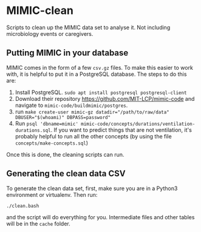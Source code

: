 # MIMIC-clean
Scripts to clean up the MIMIC data set to analyse it. Not including
microbiology events or caregivers.

## Putting MIMIC in your database
MIMIC comes in the form of a few `csv.gz` files. To make this easier to work
with, it is helpful to put it in a PostgreSQL database. The steps to do this
are:

1. Install PostgreSQL. `sudo apt install postgresql postgresql-client`
2. Download their repository https://github.com/MIT-LCP/mimic-code and navigate
   to `mimic-code/buildmimic/postgres`.
3. run `make create-user mimic-gz datadir="/path/to/raw/data" DBUSER="$(whoami)" DBPASS=password"`
4. Run `psql 'dbname=mimic'
   mimic-code/concepts/durations/ventilation-durations.sql`. If you want to
   predict things that are not ventilation, it's probably helpful to run all the
   other concepts (by using the file `concepts/make-concepts.sql`)

Once this is done, the cleaning scripts can run.

## Generating the clean data CSV

To generate the clean data set, first, make sure you are in a Python3
environment or virtualenv. Then run:

```sh
./clean.bash
```

and the script will do everything for you. Intermediate files and
other tables will be in the `cache` folder.
